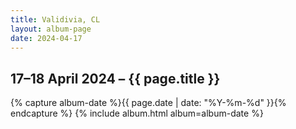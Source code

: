 ```yaml
---
title: Validivia, CL
layout: album-page
date: 2024-04-17
---
```

## 17–18 April 2024 – {{ page.title }}
{% capture album-date %}{{ page.date | date: "%Y-%m-%d" }}{% endcapture %}
{% include album.html album=album-date %}